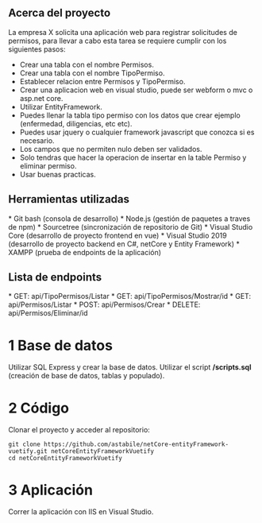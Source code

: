 <h2>Acerca del proyecto</h2>
La empresa X solicita una aplicación web para registrar solicitudes de permisos, para llevar a cabo esta tarea se requiere cumplir con los siguientes pasos:

* Crear una tabla con el nombre Permisos.
* Crear una tabla con el nombre TipoPermiso.
* Establecer relacion entre Permisos y TipoPermiso.
* Crear una aplicacion web en visual studio, puede ser webform o mvc o asp.net core. 
* Utilizar EntityFramework.
* Puedes llenar la tabla tipo permiso con los datos que crear ejemplo (enfermedad, diligencias, etc etc).
* Puedes usar jquery o cualquier framework javascript que conozca si es necesario.
* Los campos que no permiten nulo deben ser validados.
* Solo tendras que hacer la operacion de insertar en la table Permiso y eliminar permiso.
* Usar buenas practicas.

<h2>Herramientas utilizadas</h2>
* Git bash (consola de desarrollo)
* Node.js (gestión de paquetes a traves de npm)
* Sourcetree (sincronización de repositorio de Git)
* Visual Studio Core (desarrollo de proyecto frontend en vue)
* Visual Studio 2019 (desarrollo de proyecto backend en C#, netCore y Entity Framework)
* XAMPP (prueba de endpoints de la aplicación)

<h2>Lista de endpoints</h2>
* GET: api/TipoPermisos/Listar
* GET: api/TipoPermisos/Mostrar/id
* GET: api/Permisos/Listar
* POST: api/Permisos/Crear
* DELETE: api/Permisos/Eliminar/id

# 1 Base de datos
Utilizar SQL Express y crear la base de datos. Utilizar el script **/scripts.sql** (creación de base de datos, tablas y populado).

# 2 Código
Clonar el proyecto y acceder al repositorio:
```
git clone https://github.com/astabile/netCore-entityFramework-vuetify.git netCoreEntityFrameworkVuetify
cd netCoreEntityFrameworkVuetify
```

# 3 Aplicación
Correr la aplicación con IIS en Visual Studio.
